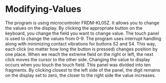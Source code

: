 # Modifying-Values
  The program is using microcontroler FRDM-KL05Z. It allows you to change the values ​​on the display. By clicking the appropriate button on the keyboard, you change the field you want to change value. The touch panel is used to change the values from 0-9. The program uses interrupt handling along with minimizing contact vibrations for buttons S2 and S4. This way, each click (no matter how long the button is pressed) changes position by one place. When we reach the extreme field on the right or left, the next click moves the cursor to the other side. Changing the value to display occurs when you touch the touch field. This panel was divided into ten fragments. By clicking closest to the left side of the panel, the digit remains on the display set to zero, the closer to the right side the value increases.
